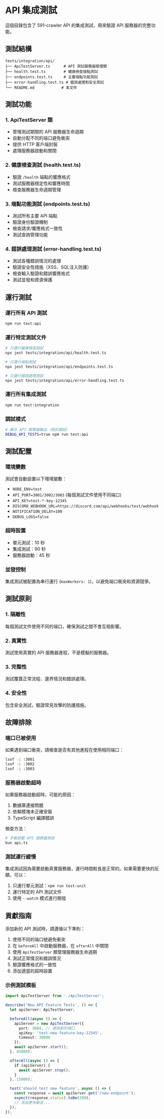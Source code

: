 # API 集成測試

這個目錄包含了 591-crawler API 的集成測試，用來驗證 API 服務器的完整功能。

## 測試結構

```
tests/integration/api/
├── ApiTestServer.ts      # API 測試服務器管理類
├── health.test.ts        # 健康檢查端點測試
├── endpoints.test.ts     # 主要端點功能測試
├── error-handling.test.ts # 錯誤處理和安全測試
└── README.md            # 本文件
```

## 測試功能

### 1. ApiTestServer 類
- 管理測試期間的 API 服務器生命週期
- 自動分配不同的端口避免衝突
- 提供 HTTP 客戶端封裝
- 處理服務器啟動和關閉

### 2. 健康檢查測試 (health.test.ts)
- 驗證 `/health` 端點的響應格式
- 測試服務器穩定性和響應時間
- 檢查服務器生命週期管理

### 3. 端點功能測試 (endpoints.test.ts)
- 測試所有主要 API 端點
- 驗證身份驗證機制
- 檢查請求/響應格式一致性
- 測試查詢管理功能

### 4. 錯誤處理測試 (error-handling.test.ts)
- 測試各種錯誤情況的處理
- 驗證安全性措施（XSS、SQL注入防護）
- 檢查輸入驗證和錯誤響應格式
- 測試並發和資源保護

## 運行測試

### 運行所有 API 測試
```bash
npm run test:api
```

### 運行特定測試文件
```bash
# 只運行健康檢查測試
npx jest tests/integration/api/health.test.ts

# 只運行端點測試
npx jest tests/integration/api/endpoints.test.ts

# 只運行錯誤處理測試
npx jest tests/integration/api/error-handling.test.ts
```

### 運行所有集成測試
```bash
npm run test:integration
```

### 調試模式
```bash
# 顯示 API 服務器輸出（用於調試）
DEBUG_API_TESTS=true npm run test:api
```

## 測試配置

### 環境變數
測試會自動設置以下環境變數：
- `NODE_ENV=test`
- `API_PORT=3001/3002/3003` (每個測試文件使用不同端口)
- `API_KEY=test-*-key-12345`
- `DISCORD_WEBHOOK_URL=https://discord.com/api/webhooks/test/webhook`
- `NOTIFICATION_DELAY=100`
- `DEBUG_LOGS=false`

### 超時設置
- 單元測試：10 秒
- 集成測試：90 秒
- 服務器啟動：45 秒

### 並發控制
集成測試被配置為串行運行 (`maxWorkers: 1`)，以避免端口衝突和資源競爭。

## 測試原則

### 1. 隔離性
每個測試文件使用不同的端口，確保測試之間不會互相影響。

### 2. 真實性
測試使用真實的 API 服務器進程，不是模擬的服務器。

### 3. 完整性
測試覆蓋正常流程、邊界情況和錯誤處理。

### 4. 安全性
包含安全測試，驗證常見攻擊的防護措施。

## 故障排除

### 端口已被使用
如果遇到端口衝突，請檢查是否有其他進程在使用相同端口：
```bash
lsof -i :3001
lsof -i :3002
lsof -i :3003
```

### 服務器啟動超時
如果服務器啟動超時，可能的原因：
1. 數據庫連接問題
2. 依賴模塊未正確安裝
3. TypeScript 編譯錯誤

檢查方法：
```bash
# 手動啟動 API 服務器測試
bun api.ts
```

### 測試運行緩慢
集成測試因為需要啟動真實服務器，運行時間較長是正常的。如果需要更快的反饋，可以：
1. 只運行單元測試：`npm run test:unit`
2. 運行特定的 API 測試文件
3. 使用 `--watch` 模式進行開發

## 貢獻指南

添加新的 API 測試時，請遵循以下準則：

1. 使用不同的端口號避免衝突
2. 在 `beforeAll` 中啟動服務器，在 `afterAll` 中關閉
3. 使用 `ApiTestServer` 類管理服務器生命週期
4. 測試正常情況和錯誤情況
5. 驗證響應格式的一致性
6. 添加適當的超時設置

### 示例測試模板
```typescript
import ApiTestServer from './ApiTestServer';

describe('New API Feature Tests', () => {
  let apiServer: ApiTestServer;

  beforeAll(async () => {
    apiServer = new ApiTestServer({
      port: 3004, // 使用新的端口
      apiKey: 'test-new-feature-key-12345',
      timeout: 30000
    });
    await apiServer.start();
  }, 45000);

  afterAll(async () => {
    if (apiServer) {
      await apiServer.stop();
    }
  }, 15000);

  test('should test new feature', async () => {
    const response = await apiServer.get('/new-endpoint');
    expect(response.status).toBe(200);
    // 添加更多斷言...
  });
});
```